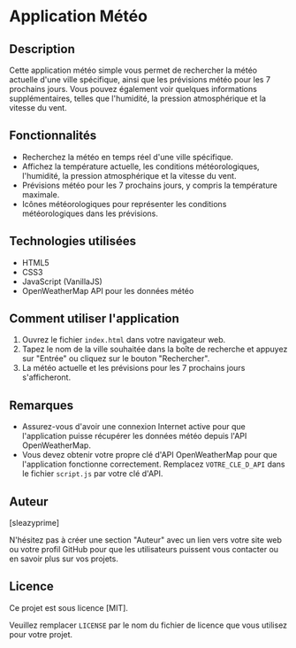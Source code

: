 # Application Météo


## Description
Cette application météo simple vous permet de rechercher la météo actuelle d'une ville spécifique, ainsi que les prévisions météo pour les 7 prochains jours. Vous pouvez également voir quelques informations supplémentaires, telles que l'humidité, la pression atmosphérique et la vitesse du vent.

## Fonctionnalités
- Recherchez la météo en temps réel d'une ville spécifique.
- Affichez la température actuelle, les conditions météorologiques, l'humidité, la pression atmosphérique et la vitesse du vent.
- Prévisions météo pour les 7 prochains jours, y compris la température maximale.
- Icônes météorologiques pour représenter les conditions météorologiques dans les prévisions.

## Technologies utilisées
- HTML5
- CSS3
- JavaScript (VanillaJS)
- OpenWeatherMap API pour les données météo

## Comment utiliser l'application
1. Ouvrez le fichier `index.html` dans votre navigateur web.
2. Tapez le nom de la ville souhaitée dans la boîte de recherche et appuyez sur "Entrée" ou cliquez sur le bouton "Rechercher".
3. La météo actuelle et les prévisions pour les 7 prochains jours s'afficheront.

## Remarques
- Assurez-vous d'avoir une connexion Internet active pour que l'application puisse récupérer les données météo depuis l'API OpenWeatherMap.
- Vous devez obtenir votre propre clé d'API OpenWeatherMap pour que l'application fonctionne correctement. Remplacez `VOTRE_CLE_D_API` dans le fichier `script.js` par votre clé d'API.

## Auteur
[sleazyprime]

N'hésitez pas à créer une section "Auteur" avec un lien vers votre site web ou votre profil GitHub pour que les utilisateurs puissent vous contacter ou en savoir plus sur vos projets.

## Licence
Ce projet est sous licence [MIT].

Veuillez remplacer `LICENSE` par le nom du fichier de licence que vous utilisez pour votre projet.

